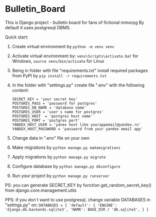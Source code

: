 # Bulletin_Board
This is Django project - bulletin board for fans of fictional mmorpg
By default it uses postgresql DBMS.

Quick start:
1. Create virtual environment by `python -m venv venv`

2. Activate virtual environment by: `venv\Scripts\activate.bat` for Windows, `source venv/bin/activate` for Linux

3. Being in folder with file "requirements.txt" install required packages from PyPI by `pip install -r requirements.txt`

4. In the folder with "settings.py" create file ".env" with the following content:
    ```
    SECRET_KEY = 'your secret key'
    POSTGRES_PASS = 'password for postgres'
    POSTGRES_DB_NAME = 'database name'
    POSTGRES_USER = 'user`s name for postgres'
    POSTGRES_HOST  = 'postgres host name'
    POSTGRES_PORT = 'postgres port'
    YANDEX_HOST_USER = 'yanex host like yourappemail@yandex.ru'
    YANDEX_HOST_PASSWORD = 'password from your yandex email app'
    ```

5. Change data in ".env" file on your own

5. Make migrations by `python manage.py makemigrations`

6. Apply migrations by `python manage.py migrate`

7. Configure database by `python manage.py dbconfigure`

8. Run your project by `python manage.py runserver`

PS: you can generate SECRET_KEY by function get_random_secret_key() from django.core.management.utils

PPS: if you don`t want to use postgresql, change variable DATABASES in "settngs.py" on:
    ```
    DATABASES = {
        'default': {
            'ENGINE': 'django.db.backends.sqlite3',
            'NAME': BASE_DIR / 'db.sqlite3',
        }
    }
    ```